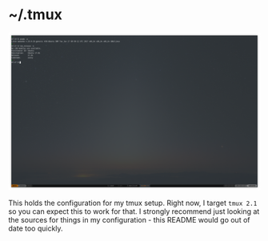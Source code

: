 # ~/.tmux

![Snapshot of my tmux environment](./snapshot.png)

This holds the configuration for my tmux setup. Right now, I target `tmux 2.1`
so you can expect this to work for that. I strongly recommend just looking at
the sources for things in my configuration - this README would go out of date
too quickly.

[tmux]: http://tmux.sourceforge.net
